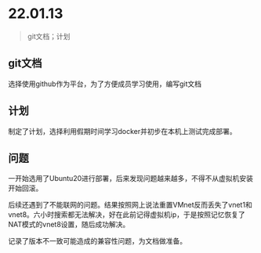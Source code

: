 # 22.01.13

> git文档；计划

## git文档

选择使用github作为平台，为了方便成员学习使用，编写git文档

## 计划

制定了计划，选择利用假期时间学习docker并初步在本机上测试完成部署。

## 问题

一开始选用了Ubuntu20进行部署，后来发现问题越来越多，不得不从虚拟机安装开始回滚。

后续还遇到了不能联网的问题。结果按照网上说法重置VMnet反而丢失了vnet1和vnet8。六小时搜索都无法解决，好在此前记得虚拟机ip，于是按照记忆恢复了NAT模式的vnet8设置，随后成功解决。

记录了版本不一致可能造成的兼容性问题，为文档做准备。
